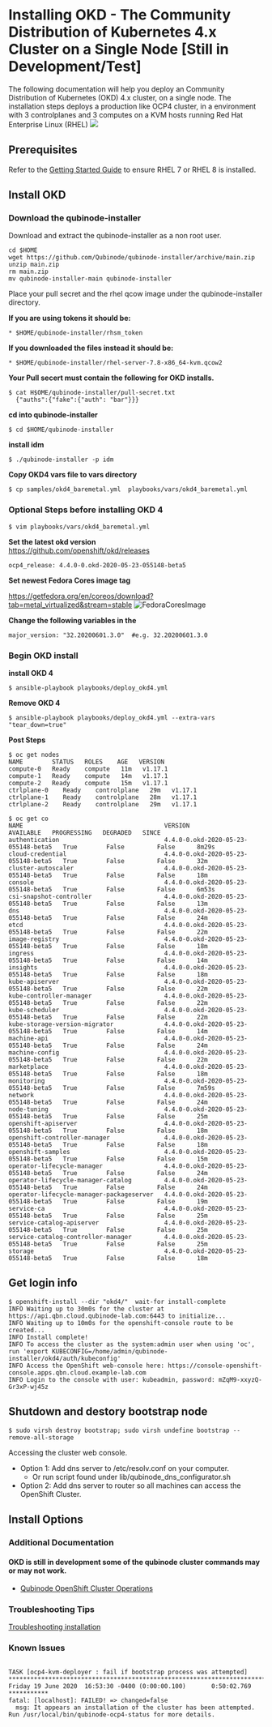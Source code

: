 #  Installing OKD - The Community Distribution of Kubernetes 4.x Cluster on a Single Node [Still in Development/Test]

The following documentation will help you deploy an  Community Distribution of Kubernetes  (OKD) 4.x cluster, on a single node.
The installation steps deploys a production like OCP4 cluster, in a environment with 3 controlplanes and 3 computes on a KVM hosts running Red Hat Enterprise Linux (RHEL)
![](https://i.imgur.com/n8TQAyB.png)

## Prerequisites

Refer to the [Getting Started Guide](../README.md) to ensure RHEL 7 or RHEL 8 is installed.

## Install OKD

### Download the qubinode-installer

Download and extract the qubinode-installer as a non root user.

```shell=
cd $HOME
wget https://github.com/Qubinode/qubinode-installer/archive/main.zip
unzip main.zip
rm main.zip
mv qubinode-installer-main qubinode-installer
```

Place your pull secret and the rhel qcow image under the qubinode-installer directory.

**If you are using tokens it should be:**
```
* $HOME/qubinode-installer/rhsm_token
```

**If you downloaded the files instead it should be:**
```
* $HOME/qubinode-installer/rhel-server-7.8-x86_64-kvm.qcow2
```

**Your Pull secert must contain the following for OKD installs.** 
```
$ cat H$OME/qubinode-installer/pull-secret.txt
  {"auths":{"fake":{"auth": "bar"}}}
```

**cd into qubinode-installer** 
```
$ cd $HOME/qubinode-installer 
```

**install idm**  
```
$ ./qubinode-installer -p idm
```

**Copy OKD4 vars file to vars directory**
```
$ cp samples/okd4_baremetal.yml  playbooks/vars/okd4_baremetal.yml
```

### Optional Steps before installing OKD 4
```
$ vim playbooks/vars/okd4_baremetal.yml
```

**Set the latest okd version**  
https://github.com/openshift/okd/releases

```
ocp4_release: 4.4.0-0.okd-2020-05-23-055148-beta5
```

**Set newest Fedora Cores image tag**

https://getfedora.org/en/coreos/download?tab=metal_virtualized&stream=stable
![FedoraCoresImage](../img/fedora_coreos_images.png)


**Change the following variables in the**
```
major_version: "32.20200601.3.0"  #e.g. 32.20200601.3.0
```

### Begin OKD install
**install OKD 4**  
```
$ ansible-playbook playbooks/deploy_okd4.yml
```

**Remove OKD 4**  
```
$ ansible-playbook playbooks/deploy_okd4.yml --extra-vars  "tear_down=true"
```
**Post Steps**
```
$ oc get nodes
NAME        STATUS   ROLES    AGE   VERSION
compute-0   Ready    compute   11m   v1.17.1
compute-1   Ready    compute   14m   v1.17.1
compute-2   Ready    compute   15m   v1.17.1
ctrlplane-0    Ready    controlplane   29m   v1.17.1
ctrlplane-1    Ready    controlplane   28m   v1.17.1
ctrlplane-2    Ready    controlplane   29m   v1.17.1
```

```
$ oc get co
NAME                                       VERSION                               AVAILABLE   PROGRESSING   DEGRADED   SINCE
authentication                             4.4.0-0.okd-2020-05-23-055148-beta5   True        False         False      8m29s
cloud-credential                           4.4.0-0.okd-2020-05-23-055148-beta5   True        False         False      32m
cluster-autoscaler                         4.4.0-0.okd-2020-05-23-055148-beta5   True        False         False      18m
console                                    4.4.0-0.okd-2020-05-23-055148-beta5   True        False         False      6m53s
csi-snapshot-controller                    4.4.0-0.okd-2020-05-23-055148-beta5   True        False         False      13m
dns                                        4.4.0-0.okd-2020-05-23-055148-beta5   True        False         False      24m
etcd                                       4.4.0-0.okd-2020-05-23-055148-beta5   True        False         False      22m
image-registry                             4.4.0-0.okd-2020-05-23-055148-beta5   True        False         False      18m
ingress                                    4.4.0-0.okd-2020-05-23-055148-beta5   True        False         False      14m
insights                                   4.4.0-0.okd-2020-05-23-055148-beta5   True        False         False      18m
kube-apiserver                             4.4.0-0.okd-2020-05-23-055148-beta5   True        False         False      22m
kube-controller-manager                    4.4.0-0.okd-2020-05-23-055148-beta5   True        False         False      22m
kube-scheduler                             4.4.0-0.okd-2020-05-23-055148-beta5   True        False         False      22m
kube-storage-version-migrator              4.4.0-0.okd-2020-05-23-055148-beta5   True        False         False      14m
machine-api                                4.4.0-0.okd-2020-05-23-055148-beta5   True        False         False      24m
machine-config                             4.4.0-0.okd-2020-05-23-055148-beta5   True        False         False      22m
marketplace                                4.4.0-0.okd-2020-05-23-055148-beta5   True        False         False      18m
monitoring                                 4.4.0-0.okd-2020-05-23-055148-beta5   True        False         False      7m59s
network                                    4.4.0-0.okd-2020-05-23-055148-beta5   True        False         False      24m
node-tuning                                4.4.0-0.okd-2020-05-23-055148-beta5   True        False         False      25m
openshift-apiserver                        4.4.0-0.okd-2020-05-23-055148-beta5   True        False         False      18m
openshift-controller-manager               4.4.0-0.okd-2020-05-23-055148-beta5   True        False         False      18m
openshift-samples                          4.4.0-0.okd-2020-05-23-055148-beta5   True        False         False      15m
operator-lifecycle-manager                 4.4.0-0.okd-2020-05-23-055148-beta5   True        False         False      24m
operator-lifecycle-manager-catalog         4.4.0-0.okd-2020-05-23-055148-beta5   True        False         False      24m
operator-lifecycle-manager-packageserver   4.4.0-0.okd-2020-05-23-055148-beta5   True        False         False      19m
service-ca                                 4.4.0-0.okd-2020-05-23-055148-beta5   True        False         False      25m
service-catalog-apiserver                  4.4.0-0.okd-2020-05-23-055148-beta5   True        False         False      25m
service-catalog-controller-manager         4.4.0-0.okd-2020-05-23-055148-beta5   True        False         False      25m
storage                                    4.4.0-0.okd-2020-05-23-055148-beta5   True        False         False      18m

```

## Get login info 
```
$ openshift-install --dir "okd4/"  wait-for install-complete
INFO Waiting up to 30m0s for the cluster at https://api.qbn.cloud.qubinode-lab.com:6443 to initialize... 
INFO Waiting up to 10m0s for the openshift-console route to be created... 
INFO Install complete!                            
INFO To access the cluster as the system:admin user when using 'oc', run 'export KUBECONFIG=/home/admin/qubinode-installer/okd4/auth/kubeconfig' 
INFO Access the OpenShift web-console here: https://console-openshift-console.apps.qbn.cloud.example-lab.com 
INFO Login to the console with user: kubeadmin, password: mZqM9-xxyzQ-Gr3xP-wj45z 
```

## Shutdown and destory bootstrap node
```
$ sudo virsh destroy bootstrap; sudo virsh undefine bootstrap --remove-all-storage
```

Accessing the cluster web console.

* Option 1: Add dns server to /etc/resolv.conf on your computer.
  - Or run script found under lib/qubinode_dns_configurator.sh
* Option 2: Add dns server to router so all machines can access the OpenShift Cluster.

## Install Options  

### Additional Documentation
#### OKD is still in development some of the qubinode cluster commands may or may not work.
* [Qubinode OpenShift Cluster Operations](ocp4_cluster_ops.md)

### Troubleshooting Tips
[Troubleshooting installation](troubleshooting-monitoring.md)

### Known Issues
```

TASK [ocp4-kvm-deployer : fail if bootstrap process was attempted] ********************************************************************************************
Friday 19 June 2020  16:53:30 -0400 (0:00:00.100)       0:50:02.769 *********** 
fatal: [localhost]: FAILED! => changed=false 
  msg: It appears an installation of the cluster has been attempted. Run /usr/local/bin/qubinode-ocp4-status for more details.
```

